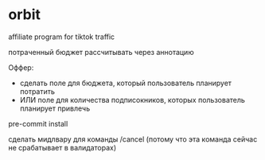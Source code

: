 # orbit
affiliate program for tiktok traffic


потраченный бюджет рассчитывать через аннотацию

Оффер:
- сделать поле для бюджета, который пользователь планирует потратить
- ИЛИ поле для количества подписокников, которых пользователь планирует привлечь


pre-commit install


сделать мидлвару для команды /cancel (потому что эта команда сейчас не срабатывает в валидаторах)